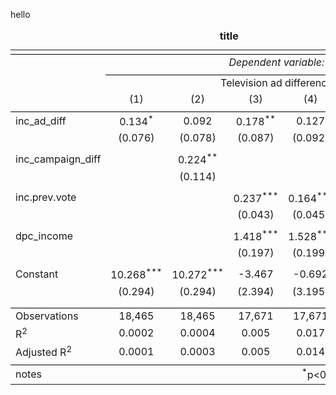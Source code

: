 hello

<table style="text-align:center"><caption><strong>title</strong></caption>
<tr><td colspan="7" style="border-bottom: 1px solid black"></td></tr><tr><td style="text-align:left"></td><td colspan="6"><em>Dependent variable:</em></td></tr>
<tr><td></td><td colspan="6" style="border-bottom: 1px solid black"></td></tr>
<tr><td style="text-align:left"></td><td colspan="6">Television ad difference</td></tr>
<tr><td style="text-align:left"></td><td>(1)</td><td>(2)</td><td>(3)</td><td>(4)</td><td>(5)</td><td>(6)</td></tr>
<tr><td colspan="7" style="border-bottom: 1px solid black"></td></tr><tr><td style="text-align:left">inc_ad_diff</td><td>0.134<sup>*</sup></td><td>0.092</td><td>0.178<sup>**</sup></td><td>0.127</td><td>0.146</td><td>0.078</td></tr>
<tr><td style="text-align:left"></td><td>(0.076)</td><td>(0.078)</td><td>(0.087)</td><td>(0.092)</td><td>(0.089)</td><td>(0.094)</td></tr>
<tr><td style="text-align:left"></td><td></td><td></td><td></td><td></td><td></td><td></td></tr>
<tr><td style="text-align:left">inc_campaign_diff</td><td></td><td>0.224<sup>**</sup></td><td></td><td></td><td>0.182</td><td>0.309<sup>**</sup></td></tr>
<tr><td style="text-align:left"></td><td></td><td>(0.114)</td><td></td><td></td><td>(0.115)</td><td>(0.130)</td></tr>
<tr><td style="text-align:left"></td><td></td><td></td><td></td><td></td><td></td><td></td></tr>
<tr><td style="text-align:left">inc.prev.vote</td><td></td><td></td><td>0.237<sup>***</sup></td><td>0.164<sup>***</sup></td><td>0.238<sup>***</sup></td><td>0.167<sup>***</sup></td></tr>
<tr><td style="text-align:left"></td><td></td><td></td><td>(0.043)</td><td>(0.045)</td><td>(0.043)</td><td>(0.045)</td></tr>
<tr><td style="text-align:left"></td><td></td><td></td><td></td><td></td><td></td><td></td></tr>
<tr><td style="text-align:left">dpc_income</td><td></td><td></td><td>1.418<sup>***</sup></td><td>1.528<sup>***</sup></td><td>1.425<sup>***</sup></td><td>1.537<sup>***</sup></td></tr>
<tr><td style="text-align:left"></td><td></td><td></td><td>(0.197)</td><td>(0.199)</td><td>(0.197)</td><td>(0.199)</td></tr>
<tr><td style="text-align:left"></td><td></td><td></td><td></td><td></td><td></td><td></td></tr>
<tr><td style="text-align:left">Constant</td><td>10.268<sup>***</sup></td><td>10.272<sup>***</sup></td><td>-3.467</td><td>-0.692</td><td>-3.502</td><td>-0.905</td></tr>
<tr><td style="text-align:left"></td><td>(0.294)</td><td>(0.294)</td><td>(2.394)</td><td>(3.195)</td><td>(2.394)</td><td>(3.196)</td></tr>
<tr><td style="text-align:left"></td><td></td><td></td><td></td><td></td><td></td><td></td></tr>
<tr><td colspan="7" style="border-bottom: 1px solid black"></td></tr><tr><td style="text-align:left">Observations</td><td>18,465</td><td>18,465</td><td>17,671</td><td>17,671</td><td>17,671</td><td>17,671</td></tr>
<tr><td style="text-align:left">R<sup>2</sup></td><td>0.0002</td><td>0.0004</td><td>0.005</td><td>0.017</td><td>0.005</td><td>0.017</td></tr>
<tr><td style="text-align:left">Adjusted R<sup>2</sup></td><td>0.0001</td><td>0.0003</td><td>0.005</td><td>0.014</td><td>0.005</td><td>0.015</td></tr>
<tr><td colspan="7" style="border-bottom: 1px solid black"></td></tr><tr><td style="text-align:left">notes</td><td colspan="6" style="text-align:right"><sup>*</sup>p<0.1; <sup>**</sup>p<0.05; <sup>***</sup>p<0.01</td></tr>
</table>